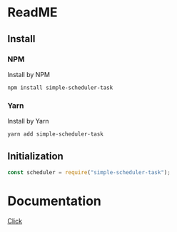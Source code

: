 # ReadME

## Install

### NPM

Install by NPM

```shell
npm install simple-scheduler-task
```

### Yarn

Install by Yarn

```shell
yarn add simple-scheduler-task
```

## Initialization

```js
const scheduler = require("simple-scheduler-task");
```

# Documentation

[Click](https://rusanonym.github.io/simple-scheduler-task/)
